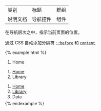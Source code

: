<table>
<tbody>
<tr><td>类别</td><td>标题</td><td>群组</td></tr>
<tr><td>说明文档</td><td>导航控件</td><td>组件</td></tr>
</tbody>
</table>

在导航层次之中，指示当前页面的位置。

通过 CSS 自动添加分隔符
[`::before`](https://developer.mozilla.org/en-US/docs/Web/CSS/::before) 和 [`content`](https://developer.mozilla.org/en-US/docs/Web/CSS/content).

{% example html %}
<ol class="breadcrumb">
  <li class="active">Home</li>
</ol>
<ol class="breadcrumb">
  <li><a href="#">Home</a></li>
  <li class="active">Library</li>
</ol>
<ol class="breadcrumb" style="margin-bottom: 5px;">
  <li><a href="#">Home</a></li>
  <li><a href="#">Library</a></li>
  <li class="active">Data</li>
</ol>
{% endexample %}
